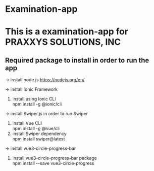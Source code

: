 # Examination-app


# This is a examination-app for PRAXXYS SOLUTIONS, INC


## Required package to install in order to run the app

-> install node.js
https://nodejs.org/en/

-> install Ionic Framework
1. install using Ionic CLI <br> npm install -g @ionic/cli

-> install Swiper.js in order to run Swiper

1. install Vue CLI <br> npm install -g @vue/cli
2. install Swiper dependency <br> npm install swiper@latest

-> install vue3-circle-progress-bar
1. install vue3-circle-progress-bar package <br> npm install --save vue3-circle-progress
